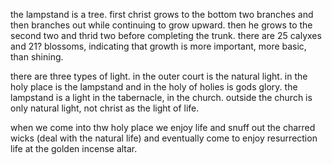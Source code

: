 the lampstand is a tree. first christ grows to the bottom two branches and then branches
out while continuing to grow upward. then he grows to the second two and thrid two
before completing the trunk. there are 25 calyxes and 21? blossoms, indicating that
growth is more important, more basic, than shining.

there are three types of light. in the outer court is the natural light. in the holy place
is the lampstand and in the holy of holies is gods glory. the lampstand is a light in
the tabernacle, in the church. outside the church is only natural light, not christ as the light 
of life.

when we come into thw holy place we enjoy life and snuff out the charred wicks (deal with the natural life) and eventually come to enjoy resurrection life at the golden incense altar.
